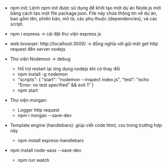 - npm init: Lệnh npm init được sử dụng để khởi tạo một dự án Node.js mới bằng cách tạo một file package.json. File này chứa thông tin về dự án, bao gồm tên, phiên bản, mô tả, các phụ thuộc (dependencies), và các script.

- npm i express -> cài đặt thư viện express js

- web browser: http://localhost:3000/
  -> đồng nghĩa với gửi một get http request đến server nodejs

- Thư viện Nodemon -> debug
  - Hổ trợ restart lại ứng dụng nodejs khi có thay đổi
  - npm install -g nodemon
  - "scripts": {
    "start": "nodemon --inspect index.js",
    "test": "echo \"Error: no test specified\" && exit 1"
    }
  - npm start

- Thư viện morgan:
  + Logger http request 
  + npm i morgan --save-dev

- Template engine (handlebars): giúp viết code html, css trong trường hợp này
  + npm install express-handlebars

- npm install node-sass --save-dev
  + npm run watch
